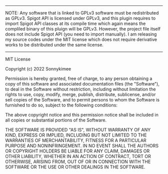 ----

NOTE:
Any software that is linked to GPLv3 software must be redistributed as GPLv3.
Spigot API is licensed under GPLv3, and this plugin requires to import Spigot API
classes at its compile time which again means the compliled binary of this pluign
will be GPLv3. However, the project file itself does not include Spigot API (you
need to import manually). I am releasing my source codes under the MIT license
which does not require derivative works to be distributed under the same license.

----

MIT License

Copyright (c) 2022 Sonnykimee

Permission is hereby granted, free of charge, to any person obtaining a copy
of this software and associated documentation files (the "Software"), to deal
in the Software without restriction, including without limitation the rights
to use, copy, modify, merge, publish, distribute, sublicense, and/or sell
copies of the Software, and to permit persons to whom the Software is
furnished to do so, subject to the following conditions:

The above copyright notice and this permission notice shall be included in all
copies or substantial portions of the Software.

THE SOFTWARE IS PROVIDED "AS IS", WITHOUT WARRANTY OF ANY KIND, EXPRESS OR
IMPLIED, INCLUDING BUT NOT LIMITED TO THE WARRANTIES OF MERCHANTABILITY,
FITNESS FOR A PARTICULAR PURPOSE AND NONINFRINGEMENT. IN NO EVENT SHALL THE
AUTHORS OR COPYRIGHT HOLDERS BE LIABLE FOR ANY CLAIM, DAMAGES OR OTHER
LIABILITY, WHETHER IN AN ACTION OF CONTRACT, TORT OR OTHERWISE, ARISING FROM,
OUT OF OR IN CONNECTION WITH THE SOFTWARE OR THE USE OR OTHER DEALINGS IN THE
SOFTWARE.

